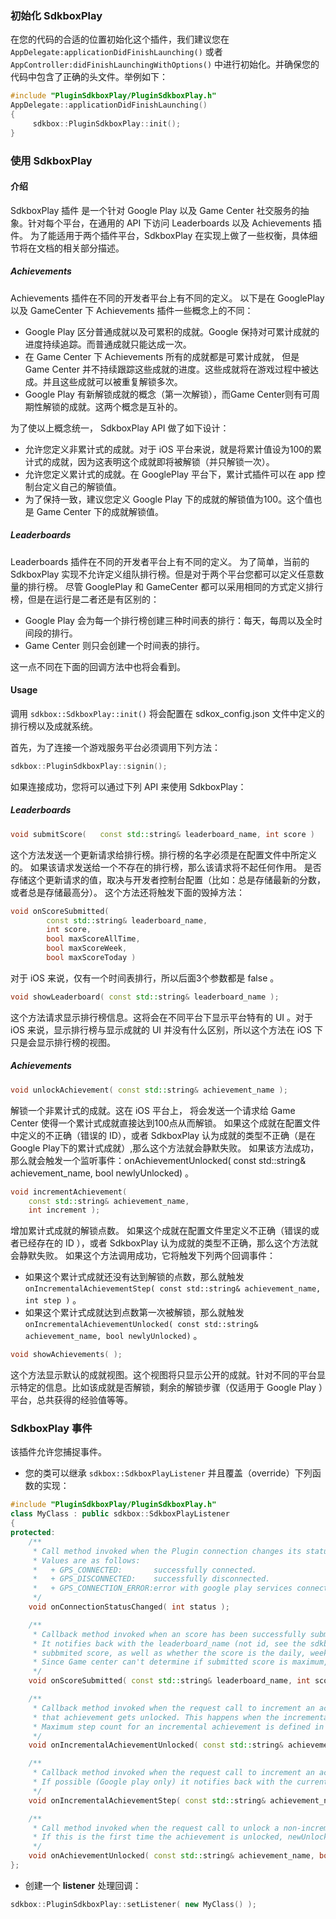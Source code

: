 ### 初始化 SdkboxPlay
在您的代码的合适的位置初始化这个插件，我们建议您在 `AppDelegate:applicationDidFinishLaunching()` 或者 `AppController:didFinishLaunchingWithOptions()` 中进行初始化。并确保您的代码中包含了正确的头文件。举例如下：

```cpp
#include "PluginSdkboxPlay/PluginSdkboxPlay.h"
AppDelegate::applicationDidFinishLaunching()
{
     sdkbox::PluginSdkboxPlay::init();
}
```

### 使用 SdkboxPlay


#### 介绍
SdkboxPlay 插件 是一个针对 Google Play 以及 Game Center 社交服务的抽象。针对每个平台，在通用的 API 下访问 Leaderboards 以及 Achievements 插件。
为了能适用于两个插件平台，SdkboxPlay 在实现上做了一些权衡，具体细节将在文档的相关部分描述。

##### Achievements

Achievements 插件在不同的开发者平台上有不同的定义。
以下是在 GooglePlay 以及 GameCenter 下 Achievements 插件一些概念上的不同：
* Google Play 区分普通成就以及可累积的成就。Google 保持对可累计成就的进度持续追踪。而普通成就只能达成一次。
* 在 Game Center 下 Achievements 所有的成就都是可累计成就， 但是 Game Center 并不持续跟踪这些成就的进度。这些成就将在游戏过程中被达成。并且这些成就可以被重复解锁多次。
* Google Play 有新解锁成就的概念（第一次解锁），而Game Center则有可周期性解锁的成就。这两个概念是互补的。

为了使以上概念统一， SdkboxPlay API 做了如下设计：

* 允许您定义非累计式的成就。对于 iOS 平台来说，就是将累计值设为100的累计式的成就，因为这表明这个成就即将被解锁（并只解锁一次）。
* 允许您定义累计式的成就。在 GooglePlay 平台下，累计式插件可以在 app 控制台定义自己的解锁值。
* 为了保持一致，建议您定义 Google Play 下的成就的解锁值为100。这个值也是 Game Center 下的成就解锁值。

##### Leaderboards

Leaderboards 插件在不同的开发者平台上有不同的定义。
为了简单，当前的 SdkboxPlay 实现不允许定义组队排行榜。但是对于两个平台您都可以定义任意数量的排行榜。
尽管 GooglePlay 和 GameCenter 都可以采用相同的方式定义排行榜，但是在运行是二者还是有区别的：

* Google Play 会为每一个排行榜创建三种时间表的排行：每天，每周以及全时间段的排行。
* Game Center 则只会创建一个时间表的排行。

这一点不同在下面的回调方法中也将会看到。

#### Usage

调用 `sdkbox::SdkboxPlay::init()` 将会配置在 sdkox\_config.json 文件中定义的排行榜以及成就系统。

首先，为了连接一个游戏服务平台必须调用下列方法：

```cpp
sdkbox::PluginSdkboxPlay::signin();
```

如果连接成功，您将可以通过下列 API 来使用 SdkboxPlay：

##### Leaderboards

```cpp
void submitScore(   const std::string& leaderboard_name, int score )
```

这个方法发送一个更新请求给排行榜。排行榜的名字必须是在配置文件中所定义的。
如果该请求发送给一个不存在的排行榜，那么该请求将不起任何作用。
是否存储这个更新请求的值，取决与开发者控制台配置（比如：总是存储最新的分数，或者总是存储最高分）。
这个方法还将触发下面的毁掉方法：

```cpp
void onScoreSubmitted(
        const std::string& leaderboard_name,
        int score,
        bool maxScoreAllTime,
        bool maxScoreWeek,
        bool maxScoreToday )
```

对于 iOS 来说，仅有一个时间表排行，所以后面3个参数都是 false 。

```cpp
void showLeaderboard( const std::string& leaderboard_name );
```

这个方法请求显示排行榜信息。这将会在不同平台下显示平台特有的 UI 。对于 iOS 来说，显示排行榜与显示成就的 UI 并没有什么区别，所以这个方法在 iOS 下只是会显示排行榜的视图。

##### Achievements

```cpp
void unlockAchievement( const std::string& achievement_name );
```

解锁一个非累计式的成就。这在 iOS 平台上， 将会发送一个请求给 Game Center 使得一个累计式成就直接达到100点从而解锁。
如果这个成就在配置文件中定义的不正确（错误的 ID），或者 SdkboxPlay 认为成就的类型不正确（是在Google Play下的累计式成就）,那么这个方法就会静默失败。
如果该方法成功，那么就会触发一个监听事件：onAchievementUnlocked( const std::string& achievement_name, bool newlyUnlocked) 。


```cpp
void incrementAchievement(
    const std::string& achievement_name,
    int increment );
```

增加累计式成就的解锁点数。
如果这个成就在配置文件里定义不正确（错误的或者已经存在的 ID ），或者 SdkboxPlay 认为成就的类型不正确，那么这个方法就会静默失败。
如果这个方法调用成功，它将触发下列两个回调事件：

* 如果这个累计式成就还没有达到解锁的点数，那么就触发 `onIncrementalAchievementStep( const std::string& achievement_name, int step )` 。
* 如果这个累计式成就达到点数第一次被解锁，那么就触发 `onIncrementalAchievementUnlocked( const std::string& achievement_name, bool newlyUnlocked)` 。

```cpp
void showAchievements( );
```

这个方法显示默认的成就视图。这个视图将只显示公开的成就。针对不同的平台显示特定的信息。比如该成就是否解锁，剩余的解锁步骤（仅适用于 Google Play ）平台，总共获得的经验值等等。


### SdkboxPlay 事件
该插件允许您捕捉事件。

* 您的类可以继承 `sdkbox::SdkboxPlayListener` 并且覆盖（override）下列函数的实现：
```cpp
#include "PluginSdkboxPlay/PluginSdkboxPlay.h"
class MyClass : public sdkbox::SdkboxPlayListener
{
protected:
    /**
     * Call method invoked when the Plugin connection changes its status.
     * Values are as follows:
     *   + GPS_CONNECTED:       successfully connected.
     *   + GPS_DISCONNECTED:    successfully disconnected.
     *   + GPS_CONNECTION_ERROR:error with google play services connection.
     */
    void onConnectionStatusChanged( int status );

    /**
     * Callback method invoked when an score has been successfully submitted to a leaderboard.
     * It notifies back with the leaderboard_name (not id, see the sdkbox_config.json file) and the
     * subbmited score, as well as whether the score is the daily, weekly, or all time best score.
     * Since Game center can't determine if submitted score is maximum, it will send the max score flags as false.
     */
    void onScoreSubmitted( const std::string& leaderboard_name, int score, bool maxScoreAllTime, bool maxScoreWeek, bool maxScoreToday );

    /**
     * Callback method invoked when the request call to increment an achievement is succeessful and
     * that achievement gets unlocked. This happens when the incremental step count reaches its maximum value.
     * Maximum step count for an incremental achievement is defined in the google play developer console.
     */
    void onIncrementalAchievementUnlocked( const std::string& achievement_name );

    /**
     * Callback method invoked when the request call to increment an achievement is successful.
     * If possible (Google play only) it notifies back with the current achievement step count.
     */
    void onIncrementalAchievementStep( const std::string& achievement_name, int step );

    /**
     * Call method invoked when the request call to unlock a non-incremental achievement is successful.
     * If this is the first time the achievement is unlocked, newUnlocked will be true.
     */
    void onAchievementUnlocked( const std::string& achievement_name, bool newlyUnlocked );
};
```

* 创建一个 __listener__ 处理回调：
```cpp
sdkbox::PluginSdkboxPlay::setListener( new MyClass() );
```
